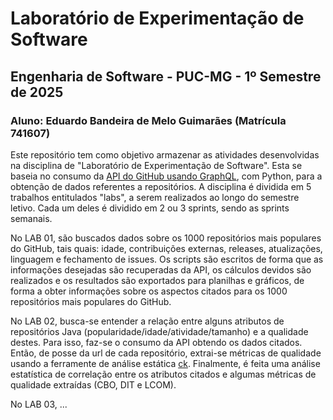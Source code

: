 # Laboratório de Experimentação de Software
## Engenharia de Software - PUC-MG - 1º Semestre de 2025
### Aluno: Eduardo Bandeira de Melo Guimarães (Matrícula 741607)

Este repositório tem como objetivo armazenar as atividades desenvolvidas na disciplina de "Laboratório de Experimentação de Software". 
Esta se baseia no consumo da [API do GitHub usando GraphQL](https://docs.github.com/en/graphql), com Python, para a obtenção de dados referentes a repositórios.
A disciplina é dividida em 5 trabalhos entitulados "labs", a serem realizados ao longo do semestre letivo. Cada um deles é dividido em 2 ou 3 sprints, sendo as sprints semanais.

No LAB 01, são buscados dados sobre os 1000 repositórios mais populares do GitHub, tais quais: idade, contribuições externas, releases, atualizações, linguagem e fechamento de issues.
Os scripts são escritos de forma que as informações desejadas são recuperadas da API, os cálculos devidos são realizados e os resultados são exportados para planilhas e gráficos, de forma a obter informações sobre os aspectos citados para os 1000 repositórios mais populares do GitHub.

No LAB 02, busca-se entender a relação entre alguns atributos de repositórios Java (popularidade/idade/atividade/tamanho) e a qualidade destes. Para isso, faz-se o consumo da API obtendo os dados citados. Então, de posse da url de cada repositório, extrai-se métricas de qualidade usando a ferramente de análise estática [ck](https://github.com/mauricioaniche/ck). Finalmente, é feita uma análise estatística de correlação entre os atributos citados e algumas métricas de qualidade extraídas (CBO, DIT e LCOM).

No LAB 03, ...